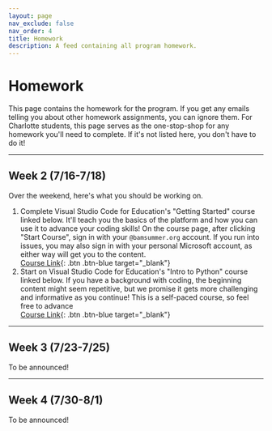 ```yaml
---
layout: page
nav_exclude: false
nav_order: 4
title: Homework
description: A feed containing all program homework.
---
```


# Homework

This page contains the homework for the program. If you get any emails telling you about other homework assignments, you can ignore them. For Charlotte students, this page serves as the one-stop-shop for any homework you'll need to complete. If it's not listed here, you don't have to do it!

---

## Week 2 (7/16-7/18)

Over the weekend, here's what you should be working on.

1. Complete Visual Studio Code for Education's "Getting Started" course linked below. It'll teach you the basics of the platform and how you can use it to advance your coding skills! On the course page, after clicking "Start Course", sign in with your `@bamsummer.org` account. If you run into issues, you may also sign in with your personal Microsoft account, as either way will get you to the content.<br>
    [Course Link](https://vscodeedu.com/courses/getting-started){: .btn .btn-blue target="_blank"}
2. Start on Visual Studio Code for Education's "Intro to Python" course linked below. If you have a background with coding, the beginning content might seem repetitive, but we promise it gets more challenging and informative as you continue! This is a self-paced course, so feel free to advance<br>
    [Course Link](https://vscodeedu.com/courses/intro-to-python){: .btn .btn-blue target="_blank"}

---

## Week 3 (7/23-7/25)

To be announced!

---

## Week 4 (7/30-8/1)

To be announced!
